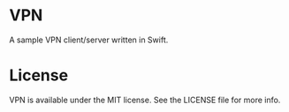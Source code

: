 # VPN

A sample VPN client/server written in Swift.

# License

VPN is available under the MIT license. See the LICENSE file for more info.
